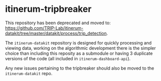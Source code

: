 # itinerum-tripbreaker

This repository has been deprecated and moved to: https://github.com/TRIP-Lab/itinerum-datakit/tree/master/datakit/process/trip_detection.

The `itinerum-datakit` repository is designed for quickly processing and viewing data, working on the algorithmic development there is the simpler choice than including this reposity as a submodule or having 3 duplicate versions of the code (all included in `itinerum-dashboard-api`).

Any new issues pertaining to the tripbreaker should also be moved to the `itinerum-datakit` repo.
